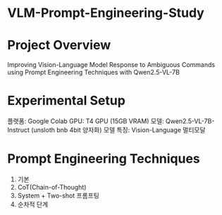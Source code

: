 # VLM-Prompt-Engineering-Study
# Project Overview
Improving Vision-Language Model Response to Ambiguous Commands using Prompt Engineering Techniques with Qwen2.5-VL-7B
# Experimental Setup
플랫폼: Google Colab
GPU: T4 GPU (15GB VRAM)
모델: Qwen2.5-VL-7B-Instruct (unsloth bnb 4bit 양자화)
모델 특징: Vision-Language 멀티모달
# Prompt Engineering Techniques
1. 기본
2. CoT(Chain-of-Thought)
3. System + Two-shot 프롬프팅
4. 순차적 단계
